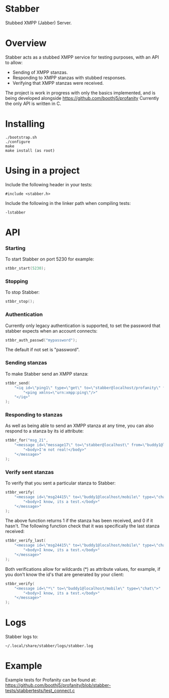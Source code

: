 # Stabber
Stubbed XMPP (Jabber) Server.
# Overview
Stabber acts as a stubbed XMPP service for testing purposes, with an API to allow:
* Sending of XMPP stanzas.
* Responding to XMPP stanzas with stubbed responses.
* Verifying that XMPP stanzas were received.

The project is work in progress with only the basics implemented, and is being developed alongside https://github.com/boothj5/profanity
Currently the only API is written in C.
# Installing
```
./bootstrap.sh
./configure
make
make install (as root)
```
# Using in a project
Include the following header in your tests:
```
#include <stabber.h>
````
Include the following in the linker path when compiling tests:
```
-lstabber
```
# API
### Starting
To start Stabber on port 5230 for example:
```c
stbbr_start(5230);
```
### Stopping
To stop Stabber:
```c
stbbr_stop();
```
### Authentication
Currently only legacy authentication is supported, to set the password that stabber expects when an account connects:
```c
stbbr_auth_passwd("mypassword");
```
The default if not set is "password".
### Sending stanzas
To make Stabber send an XMPP stanza:
```c
stbbr_send(
    "<iq id=\"ping1\" type=\"get\" to=\"stabber@localhost/profanity\" from=\"localhost\">"
        "<ping xmlns=\"urn:xmpp:ping\"/>"
    "</iq>"
);
```
### Responding to stanzas
As well as being able to send an XMPP stanza at any time, you can also respond to a stanza by its id attribute:
```c
stbbr_for("msg_21",
    "<message id=\"message17\" to=\"stabber@localhost\" from=\"buddy1@localhost/mobile\" type=\"chat\">"
        "<body>I'm not real!</body>"
    "</message>"
);
```
### Verify sent stanzas
To verify that you sent a particular stanza to Stabber:
```c
stbbr_verify(
    "<message id=\"msg24415\" to=\"buddy1@localhost/mobile\" type=\"chat\">"
        "<body>I know, its a test.</body>"
    "</message>"
);
```
The above function returns 1 if the stanza has been received, and 0 if it hasn't.
The following function check that it was specifically the last stanza received:
```c
stbbr_verify_last(
    "<message id=\"msg24415\" to=\"buddy1@localhost/mobile\" type=\"chat\">"
        "<body>I know, its a test.</body>"
    "</message>"
);
```
Both verifications allow for wildcards (*) as attribute values, for example, if you don't know the id's that are generated by your client:
```c
stbbr_verify(
    "<message id=\"*\" to=\"buddy1@localhost/mobile\" type=\"chat\">"
        "<body>I know, its a test.</body>"
    "</message>"
);
````
# Logs
Stabber logs to:
```
~/.local/share/stabber/logs/stabber.log
```
# Example
Example tests for Profanity can be found at: https://github.com/boothj5/profanity/blob/stabber-tests/stabbertests/test_connect.c

